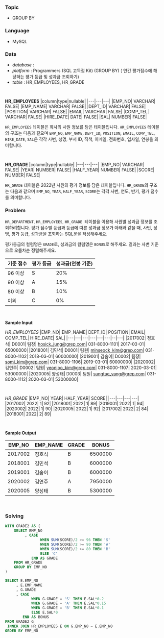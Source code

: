 ### Topic
- GROUP BY
  
### Language
- MySQL

### Data
- *database* : 
- *platform* : Programmers (SQL 고득점 Kit) (GROUP BY) (
연간 평가점수에 해당하는 평가 등급 및 성과금 조회하기)
- *table* : HR_EMPLOYEES, HR_GRADE

<br>

**HR_EMPLOYEES**
|column|type|nullable|
|---|---|---|
|EMP_NO|	VARCHAR|	FALSE|
|EMP_NAME|	VARCHAR|	FALSE|
|DEPT_ID|	VARCHAR|	FALSE|
|POSITION|	VARCHAR|	FALSE|
|EMAIL|	VARCHAR|	FALSE|
|COMP_TEL|	VARCHAR|	FALSE|
|HIRE_DATE|	DATE|	FALSE|
|SAL|	NUMBER|	FALSE|

`HR_EMPLOYEES` 테이블은 회사의 사원 정보를 담은 테이블입니다. `HR_EMPLOYEES` 테이블의 구조는 다음과 같으며 `EMP_NO`, `EMP_NAME`, `DEPT_ID`, `POSITION`, `EMAIL`, `COMP_TEL`, `HIRE_DATE`, `SAL`은 각각 사번, 성명, 부서 ID, 직책, 이메일, 전화번호, 입사일, 연봉을 의미합니다.

<br>

**HR_GRADE**
|column|type|nullable|
|---|---|---|
|EMP_NO|	VARCHAR|	FALSE|
|YEAR|	NUMBER|	FALSE|
|HALF_YEAR|	NUMBER|	FALSE|
|SCORE|	NUMBER|	FALSE|

`HR_GRADE` 테이블은 2022년 사원의 평가 정보를 담은 테이블입니다. `HR_GRADE`의 구조는 다음과 같으며 `EMP_NO`, `YEAR`, `HALF_YEAR`, `SCORE`는 각각 사번, 연도, 반기, 평가 점수를 의미합니다.

### Problem
`HR_DEPARTMENT`, `HR_EMPLOYEES`, `HR_GRADE `테이블을 이용해 사원별 성과금 정보를 조회하려합니다. 평가 점수별 등급과 등급에 따른 성과금 정보가 아래와 같을 때, 사번, 성명, 평가 등급, 성과금을 조회하는 SQL문을 작성해주세요.

평가등급의 컬럼명은 `GRADE`로, 성과금의 컬럼명은 `BONUS`로 해주세요.
결과는 사번 기준으로 오름차순 정렬해주세요.

|기준 점수|	평가 등급|	성과금(연봉 기준)|
|---|---|---|
|96 이상|	S|	20%|
|90 이상|	A|	15%|
|80 이상|	B|	10%|
|이외|	C|	0%|

<br>

**Sample Input**

*HR_EMPLOYEES*
|EMP_NO|	EMP_NAME|	DEPT_ID|	POSITION|	EMAIL|	COMP_TEL|	HIRE_DATE|	SAL|
|---|---|---|---|---|---|--|---|
|2017002|	정호식|	D0001|	팀장|	hosick_jung@grep.com|	031-8000-1101|	2017-03-01|	65000000|
|2018001|	김민석|	D0001|	팀원|	minseock_kim@grep.com|	031-8000-1102|	2018-03-01|	60000000|
|2019001|	김솜이|	D0002|	팀장|	somi_kim@grep.com|	031-8000-1106|	2019-03-01|	60000000|
|2020002|	김연주|	D0002|	팀원|	yeonjoo_kim@grep.com|	031-8000-1107|	2020-03-01|	53000000|
|2020005|	양성태|	D0003|	팀원|	sungtae_yang@grep.com|	031-8000-1112|	2020-03-01|	53000000|

<br>

*HR_GRADE*
|EMP_NO|	YEAR|	HALF_YEAR|	SCORE|
|---|---|---|---|
|2017002|	2022|	1|	92|
|2018001|	2022|	1|	89|
|2019001|	2022|	1|	94|
|2020002|	2022|	1|	90|
|2020005|	2022|	1|	92|
|2017002|	2022|	2|	84|
|2018001|	2022|	2|	89|

<br>

**Sample Output**

|EMP_NO|	EMP_NAME|	GRADE|	BONUS|
|---|--|---|---|
|2017002|	정호식|	B|	6500000|
|2018001|	김민석|	B|	6000000|
|2019001|	김솜이|	B|	6000000|
|2020002|	김연주|	A|	7950000|
|2020005|	양성태|	B|	5300000|

<br>

### Solving

```sql
WITH GRADE2 AS (
    SELECT EMP_NO
         , CASE
                WHEN SUM(SCORE)/2 >= 96 THEN 'S'
                WHEN SUM(SCORE)/2 >= 90 THEN 'A'
                WHEN SUM(SCORE)/2 >= 80 THEN 'B'
                ELSE 'C'
            END AS GRADE
    FROM HR_GRADE
    GROUP BY EMP_NO
)

SELECT E.EMP_NO
     , E.EMP_NAME
     , G.GRADE
     , CASE 
            WHEN G.GRADE = 'S' THEN E.SAL*0.2
            WHEN G.GRADE = 'A' THEN E.SAL*0.15
            WHEN G.GRADE = 'B' THEN E.SAL*0.1
            ELSE E.SAL*0
        END AS BONUS
FROM GRADE2 G
 INNER JOIN HR_EMPLOYEES E ON G.EMP_NO = E.EMP_NO
ORDER BY EMP_NO
```
